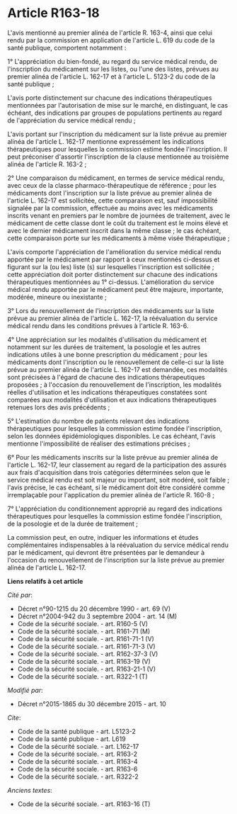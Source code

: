 # Article R163-18

L'avis mentionné au premier alinéa de l'article R. 163-4, ainsi que celui rendu par la commission en application de l'article
L. 619 du code de la santé publique, comportent notamment : 

1° L'appréciation du bien-fondé, au regard du service médical rendu, de l'inscription du médicament sur les listes, ou l'une
des listes, prévues au premier alinéa de l'article L. 162-17 et à l'article L. 5123-2 du code de la santé publique ; 

L'avis porte distinctement sur chacune des indications thérapeutiques mentionnées par l'autorisation de mise sur le marché,
en distinguant, le cas échéant, des indications par groupes de populations pertinents au regard de l'appréciation du service
médical rendu ; 

L'avis portant sur l'inscription du médicament sur la liste prévue au premier alinéa de l'article L. 162-17 mentionne
expressément les indications thérapeutiques pour lesquelles la commission estime fondée l'inscription. Il peut préconiser
d'assortir l'inscription de la clause mentionnée au troisième alinéa de l'article R. 163-2 ; 

2° Une comparaison du médicament, en termes de service médical rendu, avec ceux de la classe pharmaco-thérapeutique de
référence ; pour les médicaments dont l'inscription sur la liste prévue au premier alinéa de l'article L. 162-17 est
sollicitée, cette comparaison est, sauf impossibilité signalée par la commission, effectuée au moins avec les médicaments
inscrits venant en premiers par le nombre de journées de traitement, avec le médicament de cette classe dont le coût du
traitement est le moins élevé et avec le dernier médicament inscrit dans la même classe ; le cas échéant, cette comparaison
porte sur les médicaments à même visée thérapeutique ; 

L'avis comporte l'appréciation de l'amélioration du service médical rendu apportée par le médicament par rapport à ceux
mentionnés ci-dessus et figurant sur la (ou les) liste (s) sur lesquelles l'inscription est sollicitée ; cette appréciation
doit porter distinctement sur chacune des indications thérapeutiques mentionnées au 1° ci-dessus. L'amélioration du service
médical rendu apportée par le médicament peut être majeure, importante, modérée, mineure ou inexistante ; 

3° Lors du renouvellement de l'inscription des médicaments sur la liste prévue au premier alinéa de l'article L. 162-17, la
réévaluation du service médical rendu dans les conditions prévues à l'article R. 163-6.

4° Une appréciation sur les modalités d'utilisation du médicament et notamment sur les durées de traitement, la posologie et
les autres indications utiles à une bonne prescription du médicament ; pour les médicaments dont l'inscription ou le
renouvellement de celle-ci sur la liste prévue au premier alinéa de l'article L. 162-17 est demandée, ces modalités sont
précisées à l'égard de chacune des indications thérapeutiques proposées ; à l'occasion du renouvellement de l'inscription,
les modalités réelles d'utilisation et les indications thérapeutiques constatées sont comparées aux modalités d'utilisation
et aux indications thérapeutiques retenues lors des avis précédents ; 

5° L'estimation du nombre de patients relevant des indications thérapeutiques pour lesquelles la commission estime fondée
l'inscription, selon les données épidémiologiques disponibles. Le cas échéant, l'avis mentionne l'impossibilité de réaliser
des estimations précises ; 

6° Pour les médicaments inscrits sur la liste prévue au premier alinéa de l'article L. 162-17, leur classement au regard de
la participation des assurés aux frais d'acquisition dans trois catégories déterminées selon que le service médical rendu est
soit majeur ou important, soit modéré, soit faible ; l'avis précise, le cas échéant, si le médicament doit être considéré
comme irremplaçable pour l'application du premier alinéa de l'article R. 160-8 ;

7° L'appréciation du conditionnement approprié au regard des indications thérapeutiques pour lesquelles la commission estime
fondée l'inscription, de la posologie et de la durée de traitement ; 

La commission peut, en outre, indiquer les informations et études complémentaires indispensables à la réévaluation du service
médical rendu par le médicament, qui devront être présentées par le demandeur à l'occasion du renouvellement de l'inscription
sur la liste prévue au premier alinéa de l'article L. 162-17.

**Liens relatifs à cet article**

_Cité par_:

  - Décret n°90-1215 du 20 décembre 1990 - art. 69 (V)
  - Décret n°2004-942 du 3 septembre 2004 - art. 14 (M)
  - Code de la sécurité sociale. - art. R160-5 (V)
  - Code de la sécurité sociale. - art. R161-71 (M)
  - Code de la sécurité sociale. - art. R161-71-1 (V)
  - Code de la sécurité sociale. - art. R161-71-3 (V)
  - Code de la sécurité sociale. - art. R162-37-3 (V)
  - Code de la sécurité sociale. - art. R163-19 (V)
  - Code de la sécurité sociale. - art. R163-21-1 (V)
  - Code de la sécurité sociale. - art. R322-1 (T)

_Modifié par_:

  - Décret n°2015-1865 du 30 décembre 2015 - art. 10

_Cite_:

  - Code de la santé publique - art. L5123-2
  - Code de la santé publique - art. L619
  - Code de la sécurité sociale. - art. L162-17
  - Code de la sécurité sociale. - art. R163-2
  - Code de la sécurité sociale. - art. R163-4
  - Code de la sécurité sociale. - art. R163-6
  - Code de la sécurité sociale. - art. R322-2

_Anciens textes_:

  - Code de la sécurité sociale. - art. R163-16 (T)
